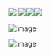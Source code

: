 ![](https://64.media.tumblr.com/6f643f55caf583bae142b1aa75d6154e/d69835615c1b1462-77/s250x400/3edbbb5aeee2be7b8c1a0537e70494d6370f7e43.gifv) ![](https://64.media.tumblr.com/b591bd1617574f33aacb5e0bc0cc1f4a/f9a3fffead4ca012-32/s250x400/ddd59d2d4bcf894ba1033c3ee52350926ade37fd.webp)![](https://64.media.tumblr.com/a38da403c040e24c3968a6b810507e11/a12f29e441283a05-6a/s250x400/e0c4b6f467e32ca6463fb5297f311e319025cab3.jpg)![](https://64.media.tumblr.com/d3bd97b120e71fcaeaac432f9d2169b5/ce41586a4d403397-72/s250x400/fb41114959301e23aafc7031c2cf4f812c25e31e.gifv)

![image](https://github.com/user-attachments/assets/1e3861e0-5b36-4af8-81dc-99669f996cbf)


![image](https://github.com/user-attachments/assets/c6411719-3ea1-4f53-b198-23ab4f1d010e)








